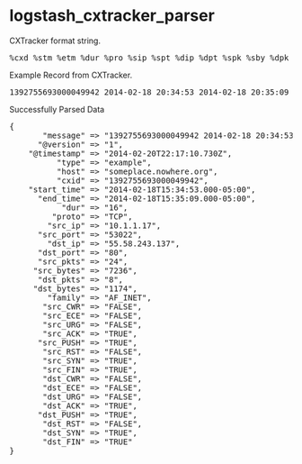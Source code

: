 logstash_cxtracker_parser
=========================

CXTracker format string. 

<pre>
%cxd %stm %etm %dur %pro %sip %spt %dip %dpt %spk %sby %dpk %dby %sfl %dfl %ver
</pre>    

Example Record from CXTracker. 

<pre>
1392755693000049942 2014-02-18 20:34:53 2014-02-18 20:35:09 16 6 10.1.1.17 53022 55.58.243.137 80 24 7236 8 1174 27 27 2 
</pre>

Successfully Parsed Data

<pre>
{
       "message" => "1392755693000049942 2014-02-18 20:34:53 2014-02-18 20:35:09 16 6 10.1.1.17 53022 55.58.243.137 80 24 7236 8 1174 27 27 2",
      "@version" => "1",
    "@timestamp" => "2014-02-20T22:17:10.730Z",
          "type" => "example",
          "host" => "someplace.nowhere.org",
          "cxid" => "1392755693000049942",
    "start_time" => "2014-02-18T15:34:53.000-05:00",
      "end_time" => "2014-02-18T15:35:09.000-05:00",
           "dur" => "16",
         "proto" => "TCP",
        "src_ip" => "10.1.1.17",
      "src_port" => "53022",
        "dst_ip" => "55.58.243.137",
      "dst_port" => "80",
      "src_pkts" => "24",
     "src_bytes" => "7236",
      "dst_pkts" => "8",
     "dst_bytes" => "1174",
        "family" => "AF_INET",
       "src_CWR" => "FALSE",
       "src_ECE" => "FALSE",
       "src_URG" => "FALSE",
       "src_ACK" => "TRUE",
      "src_PUSH" => "TRUE",
       "src_RST" => "FALSE",
       "src_SYN" => "TRUE",
       "src_FIN" => "TRUE",
       "dst_CWR" => "FALSE",
       "dst_ECE" => "FALSE",
       "dst_URG" => "FALSE",
       "dst_ACK" => "TRUE",
      "dst_PUSH" => "TRUE",
       "dst_RST" => "FALSE",
       "dst_SYN" => "TRUE",
       "dst_FIN" => "TRUE"
}
</pre>
